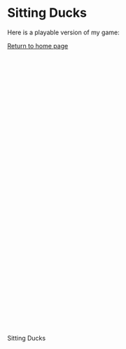 <head>
  <meta charset="utf-8">
  <meta http-equiv="Content-Type" content="text/html; charset=utf-8">
  <title>Unity WebGL Player | Sitting Ducks</title>
  <link rel="shortcut icon" href="assets/game/TemplateData/favicon.ico">
  <link rel="stylesheet" href="assets/game/TemplateData/style.css">
  <script src="assets/game/TemplateData/UnityProgress.js"></script>
  <script src="assets/game/Build/UnityLoader.js"></script>
  <script>
    var unityInstance = UnityLoader.instantiate("unityContainer", "assets/game/Build/Builds.json", {onProgress: UnityProgress});
  </script>
</head>

# Sitting Ducks

Here is a playable version of my game:  

[Return to home page](./)

<div>
  <div class="webgl-content" style="margin-top: 50px">
    <div id="unityContainer" style="width: 960px; height: 600px"></div>
    <div class="footer">
      <div class="webgl-logo"></div>
      <div class="fullscreen" onclick="unityInstance.SetFullscreen(1)"></div>
      <div class="title">Sitting Ducks</div>
    </div>
  </div>
</div>

